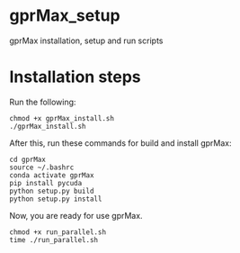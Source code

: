 # gprMax_setup
gprMax installation, setup and run scripts


# Installation steps

Run the following:
```
chmod +x gprMax_install.sh
./gprMax_install.sh
```

After this, run these commands for build and install gprMax:

```
cd gprMax
source ~/.bashrc
conda activate gprMax
pip install pycuda
python setup.py build
python setup.py install
```

Now, you are ready for use gprMax.

```
chmod +x run_parallel.sh
time ./run_parallel.sh
```
